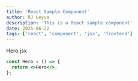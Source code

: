 ```yaml
---
title: 'React Sample Component'
author: RJ Leyva
description: 'This is a React sample component'
date: 2025-06-22
tags: ['react', 'component', 'jsx', 'frontend']
---
```


Hero.jsx

```jsx
const Hero = () => {
  return <>Hero</>;
};
```
